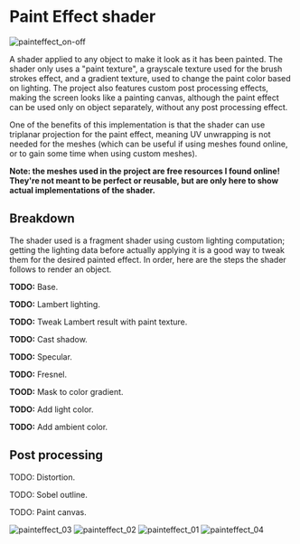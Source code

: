 # Paint Effect shader

![painteffect_on-off](https://github.com/sixrobin/PaintEffectShader/assets/55784799/47fefaca-11f3-495f-9667-634a9e058950)

A shader applied to any object to make it look as it has been painted. The shader only uses a "paint texture", a grayscale texture used for the brush strokes effect, and a gradient texture, used to change the paint color based on lighting.
The project also features custom post processing effects, making the screen looks like a painting canvas, although the paint effect can be used only on object separately, without any post processing effect.

One of the benefits of this implementation is that the shader can use triplanar projection for the paint effect, meaning UV unwrapping is not needed for the meshes (which can be useful if using meshes found online, or to gain some time when using custom meshes).

**Note: the meshes used in the project are free resources I found online! They're not meant to be perfect or reusable, but are only here to show actual implementations of the shader.**

## Breakdown

The shader used is a fragment shader using custom lighting computation; getting the lighting data before actually applying it is a good way to tweak them for the desired painted effect.
In order, here are the steps the shader follows to render an object.

**TODO:** Base.

**TODO:** Lambert lighting.

**TODO:** Tweak Lambert result with paint texture.

**TODO:** Cast shadow.

**TODO:** Specular.

**TODO:** Fresnel.

**TOOD:** Mask to color gradient.

**TODO:** Add light color.

**TODO:** Add ambient color.

## Post processing

TODO: Distortion.

TODO: Sobel outline.

TODO: Paint canvas.

![painteffect_03](https://github.com/sixrobin/PaintEffectShader/assets/55784799/eda80eae-acc7-44ba-914c-0f1ce218919f)
![painteffect_02](https://github.com/sixrobin/PaintEffectShader/assets/55784799/4868817d-693a-40d5-8125-eae2c2fdaa05)
![painteffect_01](https://github.com/sixrobin/PaintEffectShader/assets/55784799/e6e8cc9f-2ce8-4012-a4f9-a052376df4de)
![painteffect_04](https://github.com/sixrobin/PaintEffectShader/assets/55784799/e9e77877-1683-4add-8dc2-eca58cab87c6)

